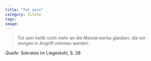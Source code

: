 ```yaml
---
title: "Tot sein"
category: Zitate
tags: 
image: 
---
```



> Tot sein heißt nicht mehr an die Meisterwerke glauben, die wir morgen in Angriff nehmen werden.


*Quelle:* Sokrates im Liegestuhl, S. 28